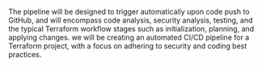 The pipeline will be designed to trigger automatically upon code push to GitHub, and will encompass code analysis, security analysis, testing, and the typical Terraform workflow stages such as initialization, planning, and applying changes. we will be creating an automated CI/CD pipeline for a Terraform project, with a focus on adhering to security and coding best practices.
